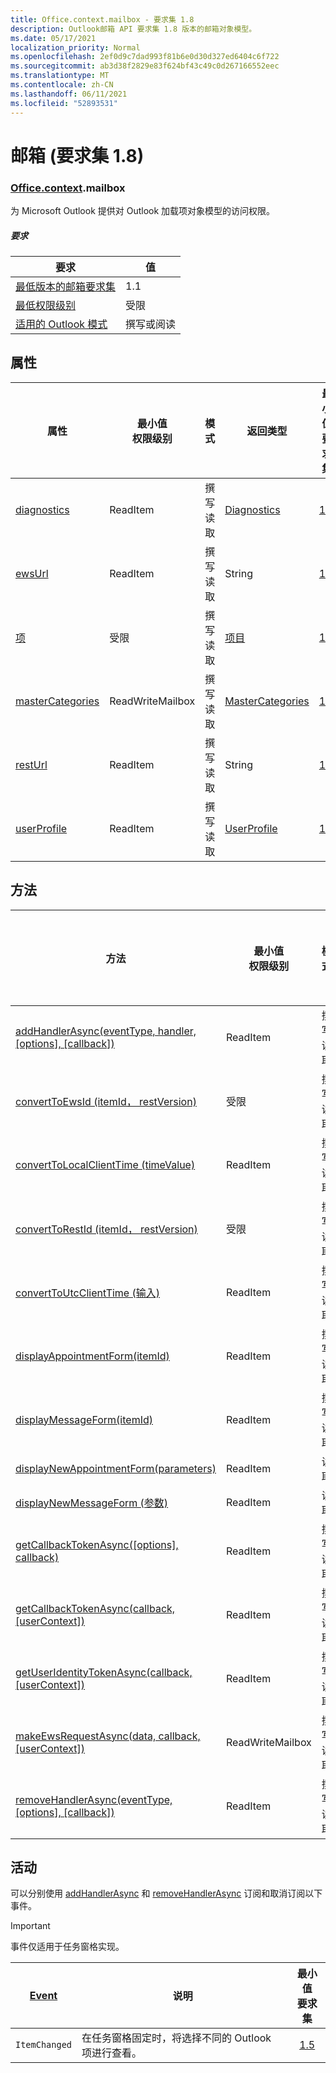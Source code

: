 ```yaml
---
title: Office.context.mailbox - 要求集 1.8
description: Outlook邮箱 API 要求集 1.8 版本的邮箱对象模型。
ms.date: 05/17/2021
localization_priority: Normal
ms.openlocfilehash: 2ef0d9c7dad993f81b6e0d30d327ed6404c6f722
ms.sourcegitcommit: ab3d38f2829e83f624bf43c49c0d267166552eec
ms.translationtype: MT
ms.contentlocale: zh-CN
ms.lasthandoff: 06/11/2021
ms.locfileid: "52893531"
---
```

# <a name="mailbox-requirement-set-18"></a>邮箱 (要求集 1.8) 

### <a name="officecontextmailbox"></a>[Office](office.md)[.context](office.context.md).mailbox

为 Microsoft Outlook 提供对 Outlook 加载项对象模型的访问权限。

##### <a name="requirements"></a>要求

|要求| 值|
|---|---|
|[最低版本的邮箱要求集](../../requirement-sets/outlook-api-requirement-sets.md)| 1.1|
|[最低权限级别](../../../outlook/understanding-outlook-add-in-permissions.md)| 受限|
|[适用的 Outlook 模式](../../../outlook/outlook-add-ins-overview.md#extension-points)| 撰写或阅读|

## <a name="properties"></a>属性

| 属性 | 最小值<br>权限级别 | 模式 | 返回类型 | 最小值<br>要求集 |
|---|---|---|---|:---:|
| [diagnostics](/javascript/api/outlook/office.mailbox?view=outlook-js-1.8&preserve-view=true#diagnostics) | ReadItem | 撰写<br>读取 | [Diagnostics](/javascript/api/outlook/office.diagnostics?view=outlook-js-1.8&preserve-view=true) | [1.1](../requirement-set-1.1/outlook-requirement-set-1.1.md) |
| [ewsUrl](/javascript/api/outlook/office.mailbox?view=outlook-js-1.8&preserve-view=true#ewsurl) | ReadItem | 撰写<br>读取 | String | [1.1](../requirement-set-1.1/outlook-requirement-set-1.1.md) |
| [项](office.context.mailbox.item.md) | 受限 | 撰写<br>读取 | [项目](/javascript/api/outlook/office.item?view=outlook-js-1.8&preserve-view=true) | [1.1](../requirement-set-1.1/outlook-requirement-set-1.1.md) |
| [masterCategories](/javascript/api/outlook/office.mailbox?view=outlook-js-1.8&preserve-view=true#mastercategories) | ReadWriteMailbox | 撰写<br>读取 | [MasterCategories](/javascript/api/outlook/office.mastercategories?view=outlook-js-1.8&preserve-view=true) | [1.8](../requirement-set-1.8/outlook-requirement-set-1.8.md) |
| [restUrl](/javascript/api/outlook/office.mailbox?view=outlook-js-1.8&preserve-view=true#resturl) | ReadItem | 撰写<br>读取 | String | [1.5](../requirement-set-1.5/outlook-requirement-set-1.5.md) |
| [userProfile](/javascript/api/outlook/office.mailbox?view=outlook-js-1.8&preserve-view=true#userprofile) | ReadItem | 撰写<br>读取 | [UserProfile](/javascript/api/outlook/office.userprofile?view=outlook-js-1.8&preserve-view=true) | [1.1](../requirement-set-1.1/outlook-requirement-set-1.1.md) |

## <a name="methods"></a>方法

| 方法 | 最小值<br>权限级别 | 模式 | 最小值<br>要求集 |
|---|---|---|:---:|
| [addHandlerAsync(eventType, handler, [options], [callback])](/javascript/api/outlook/office.mailbox?view=outlook-js-1.8&preserve-view=true#addhandlerasync-eventtype--handler--options--callback-) | ReadItem | 撰写<br>读取 | [1.5](../requirement-set-1.5/outlook-requirement-set-1.5.md) |
| [convertToEwsId (itemId， restVersion) ](/javascript/api/outlook/office.mailbox?view=outlook-js-1.8&preserve-view=true#converttoewsid-itemid--restversion-) | 受限 | 撰写<br>读取 | [1.3](../requirement-set-1.3/outlook-requirement-set-1.3.md) |
| [convertToLocalClientTime (timeValue) ](/javascript/api/outlook/office.mailbox?view=outlook-js-1.8&preserve-view=true#converttolocalclienttime-timevalue-) | ReadItem | 撰写<br>读取 | [1.1](../requirement-set-1.1/outlook-requirement-set-1.1.md) |
| [convertToRestId (itemId， restVersion) ](/javascript/api/outlook/office.mailbox?view=outlook-js-1.8&preserve-view=true#converttorestid-itemid--restversion-) | 受限 | 撰写<br>读取 | [1.3](../requirement-set-1.3/outlook-requirement-set-1.3.md) |
| [convertToUtcClientTime (输入) ](/javascript/api/outlook/office.mailbox?view=outlook-js-1.8&preserve-view=true#converttoutcclienttime-input-) | ReadItem | 撰写<br>读取 | [1.1](../requirement-set-1.1/outlook-requirement-set-1.1.md) |
| [displayAppointmentForm(itemId)](/javascript/api/outlook/office.mailbox?view=outlook-js-1.8&preserve-view=true#displayappointmentform-itemid-) | ReadItem | 撰写<br>读取 | [1.1](../requirement-set-1.1/outlook-requirement-set-1.1.md) |
| [displayMessageForm(itemId)](/javascript/api/outlook/office.mailbox?view=outlook-js-1.8&preserve-view=true#displaymessageform-itemid-) | ReadItem | 撰写<br>读取 | [1.1](../requirement-set-1.1/outlook-requirement-set-1.1.md) |
| [displayNewAppointmentForm(parameters)](/javascript/api/outlook/office.mailbox?view=outlook-js-1.8&preserve-view=true#displaynewappointmentform-parameters-) | ReadItem | 读取 | [1.1](../requirement-set-1.1/outlook-requirement-set-1.1.md) |
| [displayNewMessageForm (参数) ](/javascript/api/outlook/office.mailbox?view=outlook-js-1.8&preserve-view=true#displaynewmessageform-parameters-) | ReadItem | 读取 | [1.6](../requirement-set-1.6/outlook-requirement-set-1.6.md) |
| [getCallbackTokenAsync([options], callback)](/javascript/api/outlook/office.mailbox?view=outlook-js-1.8&preserve-view=true#getcallbacktokenasync-options--callback-) | ReadItem | 撰写<br>读取 | [1.5](../requirement-set-1.5/outlook-requirement-set-1.5.md) |
| [getCallbackTokenAsync(callback, [userContext])](/javascript/api/outlook/office.mailbox?view=outlook-js-1.8&preserve-view=true#getcallbacktokenasync-callback--usercontext-) | ReadItem | 撰写<br>读取 | [1.3](../requirement-set-1.3/outlook-requirement-set-1.3.md)<br>[1.1](../requirement-set-1.1/outlook-requirement-set-1.1.md) |
| [getUserIdentityTokenAsync(callback, [userContext])](/javascript/api/outlook/office.mailbox?view=outlook-js-1.8&preserve-view=true#getuseridentitytokenasync-callback--usercontext-) | ReadItem | 撰写<br>读取 | [1.1](../requirement-set-1.1/outlook-requirement-set-1.1.md) |
| [makeEwsRequestAsync(data, callback, [userContext])](/javascript/api/outlook/office.mailbox?view=outlook-js-1.8&preserve-view=true#makeewsrequestasync-data--callback--usercontext-) | ReadWriteMailbox | 撰写<br>读取 | [1.1](../requirement-set-1.1/outlook-requirement-set-1.1.md) |
| [removeHandlerAsync(eventType, [options], [callback])](/javascript/api/outlook/office.mailbox?view=outlook-js-1.8&preserve-view=true#removehandlerasync-eventtype--options--callback-) | ReadItem | 撰写<br>读取 | [1.5](../requirement-set-1.5/outlook-requirement-set-1.5.md) |

## <a name="events"></a>活动

可以分别使用 [addHandlerAsync](/javascript/api/outlook/office.mailbox?view=outlook-js-1.8&preserve-view=true#addhandlerasync-eventtype--handler--options--callback-) 和 [removeHandlerAsync](/javascript/api/outlook/office.mailbox?view=outlook-js-1.8&preserve-view=true#removehandlerasync-eventtype--options--callback-) 订阅和取消订阅以下事件。

> [!IMPORTANT]
> 事件仅适用于任务窗格实现。

| [Event](/javascript/api/office/office.eventtype) | 说明 | 最小值<br>要求集 |
|---|---|:---:|
|`ItemChanged`| 在任务窗格固定时，将选择不同的 Outlook 项进行查看。 | [1.5](../requirement-set-1.5/outlook-requirement-set-1.5.md) |
